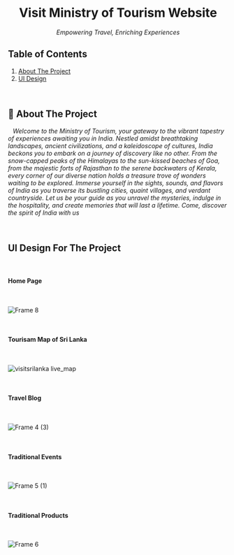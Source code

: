 
<div id="top"></div>
<h1 align="center"> Visit Ministry of Tourism Website</h1>
<p align="center"><i>Empowering Travel, Enriching Experiences</i></p>


## Table of Contents
<ol>
    <li><a href="#about">About The Project</a></li>
    <li><a href="#ui">UI Design</a></li>
 </ol>

<br/>

<a name="about"></a>
## :round_pushpin: About The Project
&ensp; *Welcome to the Ministry of Tourism, your gateway to the vibrant tapestry of experiences awaiting you in India. Nestled amidst breathtaking landscapes, ancient civilizations, and a kaleidoscope of cultures, India beckons you to embark on a journey of discovery like no other. From the snow-capped peaks of the Himalayas to the sun-kissed beaches of Goa, from the majestic forts of Rajasthan to the serene backwaters of Kerala, every corner of our diverse nation holds a treasure trove of wonders waiting to be explored. Immerse yourself in the sights, sounds, and flavors of India as you traverse its bustling cities, quaint villages, and verdant countryside. Let us be your guide as you unravel the mysteries, indulge in the hospitality, and create memories that will last a lifetime. Come, discover the spirit of India with us*<br/>




<br/>
<a name="ui"></a>
<h2>UI Design For The Project</h2>
<br>
<h4>Home Page</h4>
<br>

![Frame 8](https://github.com/damithadev/Visit-Srilanka-Web/assets/104585591/0cf731a1-3d69-48b4-9813-441de41bc9b5)

<br>
<h4>Tourisam Map of Sri Lanka</h4>
<br>

![visitsrilanka live_map](https://github.com/damithadev/Visit-Srilanka-Web/assets/104585591/839b577a-8a26-46f1-bbd9-6178448efa1c)

<br>
<h4>Travel Blog</h4>
<br>

![Frame 4 (3)](https://github.com/damithadev/Visit-Srilanka-Web/assets/104585591/a59643c3-6e3b-4c82-8fb7-8c6746c062e1)

<br>
<h4>Traditional Events </h4>
<br>

![Frame 5 (1)](https://github.com/damithadev/Visit-Srilanka-Web/assets/104585591/ebe76adc-460f-4ad7-884f-14a8a9eb4652)

<br>
<h4>Traditional Products </h4>
<br>

![Frame 6](https://github.com/damithadev/Visit-Srilanka-Web/assets/104585591/56ca28c3-3e13-43cf-a36e-f169993cb552)
